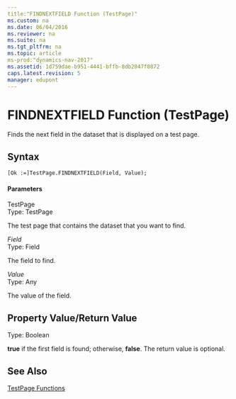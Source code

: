 ```yaml
---
title:"FINDNEXTFIELD Function (TestPage)"
ms.custom: na
ms.date: 06/04/2016
ms.reviewer: na
ms.suite: na
ms.tgt_pltfrm: na
ms.topic: article
ms-prod:"dynamics-nav-2017"
ms.assetid: 1d759dae-b951-4441-bffb-8db2047f0872
caps.latest.revision: 5
manager: edupont
---
```

# FINDNEXTFIELD Function (TestPage)
Finds the next field in the dataset that is displayed on a test page.  
  
## Syntax  
  
```  
[Ok :=]TestPage.FINDNEXTFIELD(Field, Value);  
```  
  
#### Parameters  
 TestPage  
 Type: TestPage  
  
 The test page that contains the dataset that you want to find.  
  
 *Field*  
 Type: Field  
  
 The field to find.  
  
 *Value*  
 Type: Any  
  
 The value of the field.  
  
## Property Value\/Return Value  
 Type: Boolean  
  
 **true** if the first field is found; otherwise, **false**. The return value is optional.  
  
## See Also  
 [TestPage Functions](TestPage-Functions.md)